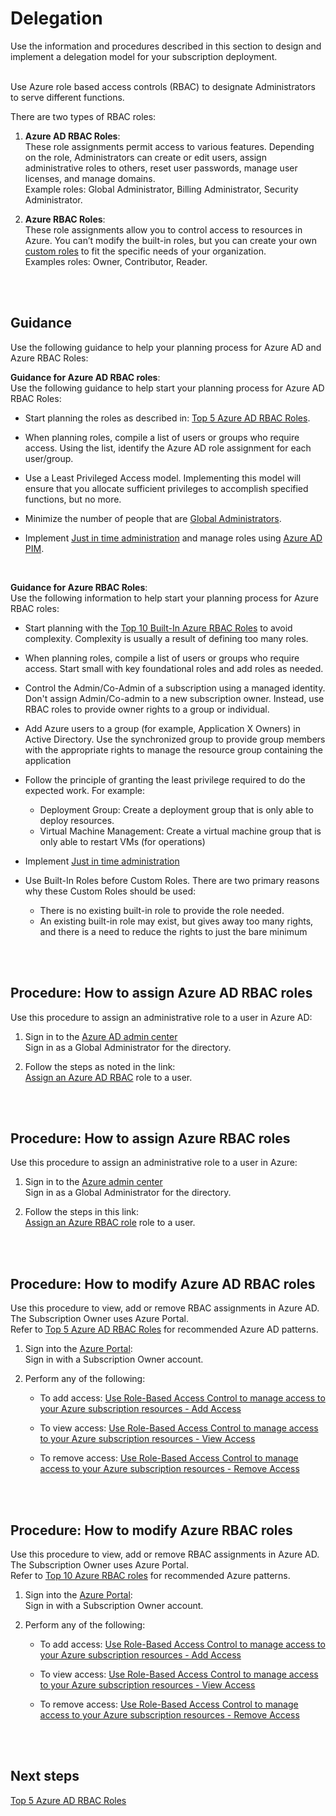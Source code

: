 # Delegation
Use the information and procedures described in this section to design and implement a delegation model for your subscription deployment.
<br />
<br />

Use Azure role based access controls (RBAC) to designate Administrators to serve different functions.

There are two types of RBAC roles:  
1. **Azure AD RBAC Roles**:  
  These role assignments permit access to various features. Depending on the role, Administrators can create or edit users, assign administrative roles to others, reset user passwords, manage user licenses, and manage domains.  
  Example roles: Global Administrator, Billing Administrator, Security Administrator.

2. **Azure RBAC Roles**:  
  These role assignments allow you to control access to resources in Azure. You can’t modify the built-in roles, but you can create your own [custom roles](https://docs.microsoft.com/en-us/azure/role-based-access-control/custom-roles) to fit the specific needs of your organization.  
  Examples roles: Owner, Contributor, Reader.
<br />
<br />

## Guidance 
Use the following guidance to help your planning process for Azure AD and Azure RBAC Roles: 
<br />

**Guidance for Azure AD RBAC roles**:  
Use the following guidance to help start your planning process for Azure AD RBAC Roles: 

- Start planning the roles as described in: [Top 5 Azure AD RBAC Roles](https://github.com/nmcgregor/Azure-Security/blob/master/4.2.2-Top-5-Azure-AD-RBAC-Roles.md).
 
- When planning roles, compile a list of users or groups who require access. Using the list, identify the Azure AD role assignment for each user/group.  

- Use a Least Privileged Access model. Implementing this model will ensure that you allocate sufficient privileges to accomplish specified functions, but no more.  

- Minimize the number of people that are [Global Administrators](https://docs.microsoft.com/en-us/azure/active-directory/active-directory-assign-admin-roles-azure-portal#details-about-the-global-administrator-role). 

- Implement [Just in time administration](https://docs.microsoft.com/en-us/azure/active-directory/active-directory-privileged-identity-management-configure#just-in-time-administrator-access) and manage roles using [Azure AD PIM](https://docs.microsoft.com/en-us/azure/active-directory/active-directory-privileged-identity-management-configure). 
<br />

**Guidance for Azure RBAC Roles**:  
Use the following information to help start your planning process for Azure RBAC roles:

- Start planning with the [Top 10 Built-In Azure RBAC Roles](https://github.com/nmcgregor/Azure-Security/blob/master/4.2.3-Top-10-Built-In-Azure-RBAC-Roles.md) to avoid complexity. Complexity is usually a result of defining too many roles. 

- When planning roles, compile a list of users or groups who require access. Start small with key foundational roles and add roles as needed.

- Control the Admin/Co-Admin of a subscription using a managed identity. Don't assign Admin/Co-admin to a new subscription 
owner. Instead, use RBAC roles to provide owner rights to a group or individual. 

- Add Azure users to a group (for example, Application X Owners) in Active Directory. Use the synchronized group to provide 
group members with the appropriate rights to manage the resource group containing the application

- Follow the principle of granting the least privilege required to do the expected work. For example:
   - Deployment Group: Create a deployment group that is only able to deploy resources. 
   - Virtual Machine Management: Create a virtual machine group that is only able to restart VMs (for operations) 

- Implement [Just in time administration](https://docs.microsoft.com/en-us/azure/active-directory/active-directory-privileged-identity-management-configure#just-in-time-administrator-access) 

- Use Built-In Roles before Custom Roles. There are two primary reasons why these Custom Roles should be used: 
    - There is no existing built-in role to provide the role needed. 
    - An existing built-in role may exist, but gives away too many rights, and there is a need to reduce the rights to just the 
bare minimum 
<br />
<br />

## Procedure: How to assign Azure AD RBAC roles
Use this procedure to assign an administrative role to a user in Azure AD:

1. Sign in to the [Azure AD admin center](https://aad.portal.azure.com/)  
  Sign in as a Global Administrator for the directory.

2. Follow the steps as noted in the link:  
 [Assign an Azure AD RBAC](https://docs.microsoft.com/en-us/azure/active-directory/active-directory-users-assign-role-azure-portal) role to a user. 
<br />
<br />

## Procedure: How to assign Azure RBAC roles
Use this procedure to assign an administrative role to a user in Azure:

1. Sign in to the [Azure admin center](https://aad.portal.azure.com/)  
  Sign in as a Global Administrator for the directory.

2. Follow the steps in this link:  
 [Assign an Azure RBAC role](https://docs.microsoft.com/en-us/azure/role-based-access-control/rbac-and-directory-admin-roles#azure-rbac-roles) role to a user. 
<br />
<br />

## Procedure: How to modify Azure AD RBAC roles
Use this procedure to view, add or remove RBAC assignments in Azure AD.  
The Subscription Owner uses Azure Portal.  
Refer to [Top 5 Azure AD RBAC Roles](https://github.com/alvarovitta/Azure-Security/blob/master/4.2.1-Top-5-Azure-AD-RBAC-Roles.md) for recommended Azure AD patterns. 

1. Sign into the [Azure Portal](https://ea.azure.com):  
  Sign in with a Subscription Owner account.

2. Perform any of the following: 

   - To add access: [Use Role-Based Access Control to manage access to your Azure subscription resources - 
     Add Access](https://docs.microsoft.com/en-us/azure/role-based-access-control/role-assignments-portal?toc=%252fazure%252factive-directory%252ftoc.json#add-access) 

   - To view access:  [Use Role-Based Access Control to manage access to your Azure subscription 
     resources - View Access](https://docs.microsoft.com/en-us/azure/role-based-access-control/role-assignments-portal?toc=%252fazure%252factive-directory%252ftoc.json#view-access) 

   - To remove access: [Use Role-Based Access Control to manage access to your Azure subscription 
     resources - Remove Access](https://docs.microsoft.com/en-us/azure/role-based-access-control/role-assignments-portal?toc=%252fazure%252factive-directory%252ftoc.json#remove-access) 
<br />
<br />

## Procedure: How to modify Azure RBAC roles
Use this procedure to view, add or remove RBAC assignments in Azure AD.  
The Subscription Owner uses Azure Portal.    
Refer to [Top 10 Azure RBAC roles](https://github.com/alvarovitta/Azure-Security/blob/master/4.2.2-Top-10-Built-In-Azure-RBAC-Roles.md) for recommended Azure patterns.

1. Sign into the [Azure Portal](https://ea.azure.com):  
  Sign in with a Subscription Owner account.

2. Perform any of the following: 

   - To add access: [Use Role-Based Access Control to manage access to your Azure subscription resources - 
     Add Access](https://docs.microsoft.com/en-us/azure/role-based-access-control/role-assignments-portal?toc=%252fazure%252factive-directory%252ftoc.json#add-access) 

   - To view access:  [Use Role-Based Access Control to manage access to your Azure subscription 
     resources - View Access](https://docs.microsoft.com/en-us/azure/role-based-access-control/role-assignments-portal?toc=%252fazure%252factive-directory%252ftoc.json#view-access) 

   - To remove access: [Use Role-Based Access Control to manage access to your Azure subscription 
     resources - Remove Access](https://docs.microsoft.com/en-us/azure/role-based-access-control/role-assignments-portal?toc=%252fazure%252factive-directory%252ftoc.json#remove-access) 
<br />
<br />

## Next steps
[Top 5 Azure AD RBAC Roles](https://github.com/alvarovitta/Azure-Security/blob/master/4.2.1-Top-5-Azure-AD-RBAC-Roles.md)
